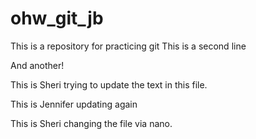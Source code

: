 # ohw_git_jb
This is a repository for practicing git
This is a second line

And another!

This is Sheri trying to update the text in this file.

This is Jennifer updating again

This is Sheri changing the file via nano.

